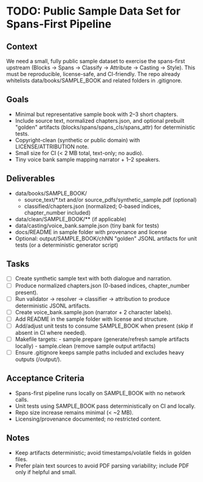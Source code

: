 # TODO: Public Sample Data Set for Spans-First Pipeline

## Context

We need a small, fully public sample dataset to exercise the spans-first upstream (Blocks -> Spans -> Classify -> Attribute -> Casting -> Style). This must be reproducible, license-safe, and CI-friendly. The repo already whitelists data/books/SAMPLE_BOOK and related folders in .gitignore.

## Goals

- Minimal but representative sample book with 2–3 short chapters.
- Include source text, normalized chapters.json, and optional prebuilt "golden" artifacts (blocks/spans/spans_cls/spans_attr) for deterministic tests.
- Copyright-clean (synthetic or public domain) with LICENSE/ATTRIBUTION note.
- Small size for CI (< 2 MB total, text-only; no audio).
- Tiny voice bank sample mapping narrator + 1–2 speakers.

## Deliverables

- data/books/SAMPLE_BOOK/
  - source_text/*.txt and/or source_pdfs/synthetic_sample.pdf (optional)
  - classified/chapters.json (normalized; 0-based indices, chapter_number included)
- data/clean/SAMPLE_BOOK/** (if applicable)
- data/casting/voice_bank.sample.json (tiny bank for tests)
- docs/README in sample folder with provenance and license
- Optional: output/SAMPLE_BOOK/chNN "golden" JSONL artifacts for unit tests (or a deterministic generator script)

## Tasks

- [ ] Create synthetic sample text with both dialogue and narration.
- [ ] Produce normalized chapters.json (0-based indices, chapter_number present).
- [ ] Run validator -> resolver -> classifier -> attribution to produce deterministic JSONL artifacts.
- [ ] Create voice_bank.sample.json (narrator + 2 character labels).
- [ ] Add README in the sample folder with license and structure.
- [ ] Add/adjust unit tests to consume SAMPLE_BOOK when present (skip if absent in CI where needed).
- [ ] Makefile targets:
      - sample.prepare (generate/refresh sample artifacts locally)
      - sample.clean (remove sample output artifacts)
- [ ] Ensure .gitignore keeps sample paths included and excludes heavy outputs (/output/).

## Acceptance Criteria

- Spans-first pipeline runs locally on SAMPLE_BOOK with no network calls.
- Unit tests using SAMPLE_BOOK pass deterministically on CI and locally.
- Repo size increase remains minimal (< ~2 MB).
- Licensing/provenance documented; no restricted content.

## Notes

- Keep artifacts deterministic; avoid timestamps/volatile fields in golden files.
- Prefer plain text sources to avoid PDF parsing variability; include PDF only if helpful and small.
